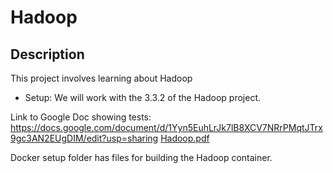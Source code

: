 # Hadoop

## Description
This project involves learning about Hadoop 
 * Setup: We will work with the 3.3.2 of the Hadoop project.

Link to Google Doc showing tests:
https://docs.google.com/document/d/1Yyn5EuhLrJk7lB8XCV7NRrPMqtJTrx9gc3AN2EUgDIM/edit?usp=sharing
[Hadoop.pdf](https://github.com/vigobin/atlas-hadoop/files/14595902/Hadoop.pdf)

Docker setup folder has files for building the Hadoop container.
